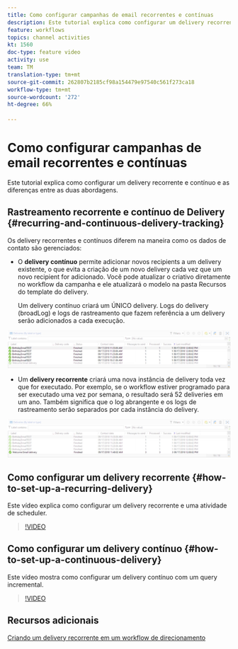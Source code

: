 ```yaml
---
title: Como configurar campanhas de email recorrentes e contínuas
description: Este tutorial explica como configurar um delivery recorrente e contínuo e as diferenças entre as duas abordagens no Adobe Campaign Classic (ACC).
feature: workflows
topics: channel activities
kt: 1560
doc-type: feature video
activity: use
team: TM
translation-type: tm+mt
source-git-commit: 262807b2185cf98a154479e97540c561f273ca18
workflow-type: tm+mt
source-wordcount: '272'
ht-degree: 66%

---
```



# Como configurar campanhas de email recorrentes e contínuas

Este tutorial explica como configurar um delivery recorrente e contínuo e as diferenças entre as duas abordagens.

## Rastreamento recorrente e contínuo de Delivery {#recurring-and-continuous-delivery-tracking}

Os delivery recorrentes e contínuos diferem na maneira como os dados de contato são gerenciados:

* O **delivery contínuo** permite adicionar novos recipients a um delivery existente, o que evita a criação de um novo delivery cada vez que um novo recipient for adicionado. Você pode atualizar o criativo diretamente no workflow da campanha e ele atualizará o modelo na pasta Recursos do template do delivery.

   Um delivery contínuo criará um ÚNICO delivery. Logs do delivery (broadLog) e logs de rastreamento que fazem referência a um delivery serão adicionados a cada execução.

![Delivery contínuo](/help/assets/delivery_continuous.jpg)

* Um **delivery recorrente** criará uma nova instância de delivery toda vez que for executado. Por exemplo, se o workflow estiver programado para ser executado uma vez por semana, o resultado será 52 deliveries em um ano. Também significa que o log abrangente e os logs de rastreamento serão separados por cada instância do delivery.

![Delivery recorrente](/help/assets/delivery_recurring.jpg)

## Como configurar um delivery recorrente {#how-to-set-up-a-recurring-delivery}

Este vídeo explica como configurar um delivery recorrente e uma atividade de scheduler.

>[!VIDEO](https://video.tv.adobe.com/v/25040?quality=12)

## Como configurar um delivery contínuo {#how-to-set-up-a-continuous-delivery}

Este vídeo mostra como configurar um delivery contínuo com um query incremental.

>[!VIDEO](https://video.tv.adobe.com/v/25039?quality=12)

## Recursos adicionais

[Criando um delivery recorrente em um workflow de direcionamento](https://docs.adobe.com/content/help/en/campaign-classic/using/automating-with-workflows/use-cases/sending-a-birthday-email.html#creating-a-recurring-delivery-in-a-targeting-workflow)